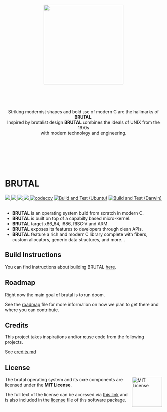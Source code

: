 <br/>
<br/>
<br/>
<br/>
<br/>

<p align="center">
  <img width="256" src="book/shared/logo.png">
</p>

<br/>
<br/>
<br/>

<p align="center">
  Striking modernist shapes and bold use of modern C are the hallmarks of <b>BRUTAL</b>.<br>
  Inspired by brutalist design <b>BRUTAL</b> combines the ideals of UNIX from the 1970s<br> with modern technology and engineering.
</p>

<br/>
<br/>
<br/>
<br/>
<br/>

# BRUTAL


<a href="https://github.com/brutal-org/brutal/issues">
  <img src="https://img.shields.io/github/issues/brutal-org/brutal">
</a>
<a href="https://github.com/brutal-org/brutal/network">
  <img src="https://img.shields.io/github/forks/brutal-org/brutal">
</a>
<a href="https://github.com/brutal-org/brutal/stargazers">
  <img src="https://img.shields.io/github/stars/brutal-org/brutal">
</a>
<a href="https://github.com/brutal-org/brutal/blob/main/license">
  <img src="https://img.shields.io/github/license/brutal-org/brutal">
</a>
<a href="https://codecov.io/gh/brutal-org/brutal"><img src="https://codecov.io/gh/brutal-org/brutal/branch/main/graph/badge.svg?token=T4R6TEF56Z" alt="codecov"></a>
<a href="https://github.com/brutal-org/brutal/actions/workflows/ubuntu.yml"><img src="https://github.com/brutal-org/brutal/actions/workflows/ubuntu.yml/badge.svg" alt="Build and Test (Ubuntu)"></a>
<a href="https://github.com/brutal-org/brutal/actions/workflows/darwin.yml"><img src="https://github.com/brutal-org/brutal/actions/workflows/darwin.yml/badge.svg" alt="Build and Test (Darwin)"></a>
<br>
<br>

- **BRUTAL** is an operating system build from scratch in modern C.
- **BRUTAL** is built on top of a capabilty based micro-kernel.
- **BRUTAL** target x86_64, i686, RISC-V and ARM.
- **BRUTAL** exposes its features to developers through clean APIs.
- **BRUTAL** feature a rich and modern C library complete with fibers, custom allocators, generic data structures, and more...

## Build Instructions

You can find instructions about building BRUTAL [here](book/building.md).

## Roadmap

Right now the main goal of brutal is to run doom.

See the [roadmap](book/roadmap.md) file for more information on how we plan to get there and where you can contribute.

## Credits

This project takes inspirations and/or reuse code from the following projects.

See [credits.md](book/credits.md)

## License

<a href="https://opensource.org/licenses/MIT">
  <img align="right" height="96" alt="MIT License" src="book/shared/mit-license.png" />
</a>

The brutal operating system and its core components are licensed under the **MIT License**.

The full text of the license can be accessed via [this link](https://opensource.org/licenses/MIT) and is also included in the [license](license) file of this software package.
